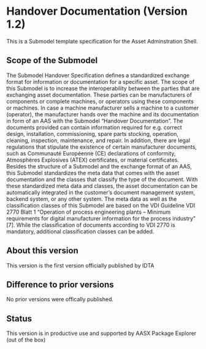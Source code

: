 # Handover Documentation (Version 1.2) 

This is a Submodel template specification for the Asset Adminstration Shell.

## Scope of the Submodel 

The Submodel Handover Specification defines a standardized exchange format for information or documentation for a specific asset. The scope of this Submodel is to increase the interoperability between the parties that are exchanging asset documentation. These parties can be manufacturers of components or complete machines, or operators using these components or machines. In case a machine manufacturer sells a machine to a customer (operator), the manufacturer hands over the machine and its documentation in form of an AAS with the Submodel “Handover Documentation”. The documents provided can contain information required for e.g. correct design, installation, commissioning, spare parts stocking, operation, cleaning, inspection, maintenance, and repair. In addition, there are legal regulations that stipulate the existence of certain manufacturer documents, such as Communauté Européenne (CE) declarations of conformity, Atmosphères Explosives (ATEX) certificates, or material certificates.
Besides the structure of a Submodel and the exchange format of an AAS, this Submodel standardizes the meta data that comes with the asset documentation and the classes that classify the type of the document. With these standardized meta data and classes, the asset documentation can be automatically integrated in the customer’s document management system, backend system, or any other system.
The meta data as well as the classification classes of this Submodel are based on the VDI Guideline VDI 2770 Blatt 1 “Operation of process engineering plants – Minimum requirements for digital manufacturer information for the process industry” [7]. While the classification of documents according to VDI 2770 is mandatory, additional classification classes can be added.

## About this version

This version is the first version officially published by IDTA


## Difference to prior versions

No prior versions were offically published.

## Status

This version is in productive use and supported by AASX Package Explorer (out of the box)


